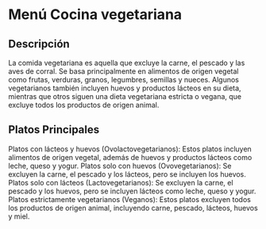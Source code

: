 # Menú Cocina vegetariana

## Descripción

La comida vegetariana es aquella que excluye la carne, el pescado y las aves de corral. Se basa principalmente en alimentos de origen vegetal como frutas, verduras, granos, legumbres, semillas y nueces. Algunos vegetarianos también incluyen huevos y productos lácteos en su dieta, mientras que otros siguen una dieta vegetariana estricta o vegana, que excluye todos los productos de origen animal. 

## Platos Principales

Platos con lácteos y huevos (Ovolactovegetarianos):
Estos platos incluyen alimentos de origen vegetal, además de huevos y productos lácteos como leche, queso y yogur. 
Platos solo con huevos (Ovovegetarianos):
Se excluyen la carne, el pescado y los lácteos, pero se incluyen los huevos. 
Platos solo con lácteos (Lactovegetarianos):
Se excluyen la carne, el pescado y los huevos, pero se incluyen lácteos como leche, queso y yogur. 
Platos estrictamente vegetarianos (Veganos):
Estos platos excluyen todos los productos de origen animal, incluyendo carne, pescado, lácteos, huevos y miel. 
